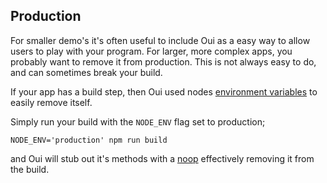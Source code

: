 ## Production

For smaller demo's it's often useful to include Oui as a easy way to allow users
to play with your program. For larger, more complex apps, you probably want to
remove it from production. This is not always easy to do, and can sometimes break your
build.

If your app has a build step, then Oui used nodes
[environment variables](https://nodejs.org/api/process.html#process_process_env)
to easily remove itself.

Simply run your build with the `NODE_ENV` flag set to production;

```
NODE_ENV='production' npm run build
```

and Oui will stub out it's methods with a [noop](https://en.wikipedia.org/wiki/NOP)
effectively removing it from the build.
